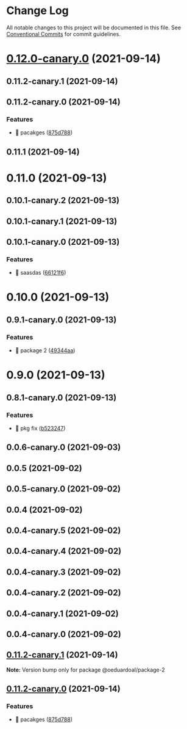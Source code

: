 # Change Log

All notable changes to this project will be documented in this file.
See [Conventional Commits](https://conventionalcommits.org) for commit guidelines.

# [0.12.0-canary.0](https://github.com/oeduardoal/monorepo-for-beginners/compare/@oeduardoal/package-2@0.0.2-canary.10...@oeduardoal/package-2@0.12.0-canary.0) (2021-09-14)



## 0.11.2-canary.1 (2021-09-14)



## 0.11.2-canary.0 (2021-09-14)


### Features

* 🎸 pacakges ([875d788](https://github.com/oeduardoal/monorepo-for-beginners/commit/875d788aa4a51bb6721ea5a02817076f04da6165))



## 0.11.1 (2021-09-14)



# 0.11.0 (2021-09-13)



## 0.10.1-canary.2 (2021-09-13)



## 0.10.1-canary.1 (2021-09-13)



## 0.10.1-canary.0 (2021-09-13)


### Features

* 🎸 saasdas ([66121f6](https://github.com/oeduardoal/monorepo-for-beginners/commit/66121f638f360782345e8b825aeb50dbad97d200))



# 0.10.0 (2021-09-13)



## 0.9.1-canary.0 (2021-09-13)


### Features

* 🎸 package 2 ([49344aa](https://github.com/oeduardoal/monorepo-for-beginners/commit/49344aaec51cf9ac999745cf62dc58346ef7061f))



# 0.9.0 (2021-09-13)



## 0.8.1-canary.0 (2021-09-13)


### Features

* 🎸 pkg fix ([b523247](https://github.com/oeduardoal/monorepo-for-beginners/commit/b523247a1c1467f0f706a7ef13395ef2ad592abf))



## 0.0.6-canary.0 (2021-09-03)



## 0.0.5 (2021-09-02)



## 0.0.5-canary.0 (2021-09-02)



## 0.0.4 (2021-09-02)



## 0.0.4-canary.5 (2021-09-02)



## 0.0.4-canary.4 (2021-09-02)



## 0.0.4-canary.3 (2021-09-02)



## 0.0.4-canary.2 (2021-09-02)



## 0.0.4-canary.1 (2021-09-02)



## 0.0.4-canary.0 (2021-09-02)





## [0.11.2-canary.1](https://github.com/oeduardoal/monorepo-for-beginners/compare/v0.11.2-canary.0...v0.11.2-canary.1) (2021-09-14)

**Note:** Version bump only for package @oeduardoal/package-2





## [0.11.2-canary.0](https://github.com/oeduardoal/monorepo-for-beginners/compare/v0.11.1...v0.11.2-canary.0) (2021-09-14)


### Features

* 🎸 pacakges ([875d788](https://github.com/oeduardoal/monorepo-for-beginners/commit/875d788aa4a51bb6721ea5a02817076f04da6165))
